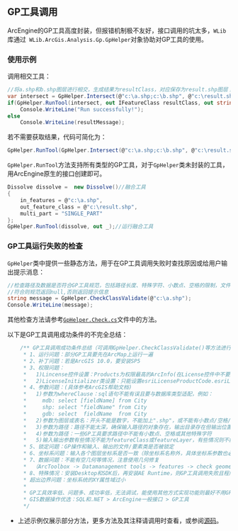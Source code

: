 ## GP工具调用

ArcEngine的GP工具高度封装，但报错机制极不友好，接口调用的坑太多，`WLib` 库通过` WLib.ArcGis.Analysis.Gp.GpHelper`对象协助对GP工具的使用。

### 使用示例

调用相交工具：

```C#
//将a.shp和b.shp图层进行相交，生成结果为resultClass，对应保存为result.shp图层；resultMessage为工具运行结果的信息或异常信息
var intersect = GpHelper.Intersect(@"c:\a.shp;c:\b.shp", @"c:\result.shp");
if(GpHelper.RunTool(intersect, out IFeatureClass resultClass, out string resultMessage))
    Console.WriteLine("Run successfully!");
else 
    Console.WriteLine(resultMessage);
```

若不需要获取结果，代码可简化为：

```C#
GpHelper.RunTool(GpHelper.Intersect(@"c:\a.shp;c:\b.shp", @"c:\result.shp"), out _); 
```

`GpHelper.RunTool`方法支持所有类型的GP工具，对于`GpHelper`类未封装的工具，用ArcEngine原生的接口创建即可。

```C#
Dissolve dissolve =  new Dissolve()//融合工具
{
    in_features = @"c:\a.shp",
    out_feature_class = @"c:\result.shp",
    multi_part = "SINGLE_PART"
};
GpHelper.RunTool(dissolve, out _);//运行融合工具
```

###  GP工具运行失败的检查

`GpHelper`类中提供一些静态方法，用于在GP工具调用失败时查找原因或给用户输出提示消息：

```C#
//检查路径及数据是否符合GP工具规范，包括路径长度、特殊字符、小数点、空格的限制，文件或图层占用限制
//符合则规范返回null,否则返回提示信息
string message = GpHelper.CheckClassValidate(@"c:\a.shp");
Console.WriteLine(message);
```

其他检查方法请参考[`GpHelper.Check.cs`]()文件中的方法。

以下是GP工具调用成功条件的不完全总结：

```C#
 	/** GP工具调用成功条件总结（可调用GpHelper.CheckClassValidate()等方法进行检验）
     * 1、运行问题：部分GP工具要先在ArcMap上运行一遍
     * 2、补丁问题：若是ArcGIS 10.0，要安装SP5
     * 3、权限问题：
     *   1)Lincense控件设置：Products为权限最高的ArcInfo(在License控件中不要同时选中其他项)， 并选择扩展项：Spatial Analyst
     *   2)LicenseInitializer类设置：只能设置esriLicenseProductCode.esriLicenseProductCodeAdvanced，或者esriLicenseProductCodeDesktop，不要再加其他权限
     * 4、参数问题：(具体参考ArcGIS帮助文档)
     *   1)参数为whereClause：sql语句不能有误且要与数据库类型适配，例如：
     *     mdb: select [fieldName] from City
     *     shp: select "fieldName" from City
     *     gdb: select  fieldName  from City
     *   2)参数为图层或表名：开头不能是数字，不能加上".shp"，或不能有小数点/空格/其他特殊字符
     *   3)参数为路径：路径不能太深，确保输入路径的对象存在，输出目录存在但输出位置不能有同名文件/图层/表等对象
     *   4)参数为路径：一些GP工具要求路径中不能有小数点、空格或其他特殊字符
     *   5)输入输出参数有些情况不能为featureClass或featureLayer，有些情况则不能为路径
     * 5、锁定问题：GP操作和输入、输出的文件/要素类是否被锁定
     * 6、坐标系问题：输入各个图层坐标系是否一致（除坐标系名称外，具体坐标系参数也必须一致，是否Unknown坐标系）
     * 7、数据问题：不能有空几何等情况，注意使用几何修复
     *  （ArcToolbox -> Datamanagement tools -> features -> check geometry / repair geometry）
     * 8、特殊情况：安装Desktop和SDK后，再安装AE Runtime，则GP工具调用失败且程序直接崩溃，卸载Runtime后，GP工具调用成功
     * 超出边界问题：坐标系统的XY属性域过小
     * 
     * GP工具效率低、问题多、成功率低，无法调试，能使用其他方式实现功能则最好不用GP工具
     * GIS数据操作优选：SQL和.NET > ArcEngine一般接口 > GP工具
     */
```

- 上述示例仅展示部分方法，更多方法及其注释请调用时查看，或参阅[源码]()。









